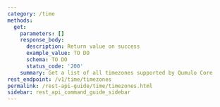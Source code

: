 ```yaml
---
category: /time
methods:
  get:
    parameters: []
    response_body:
      description: Return value on success
      example_value: TO DO
      schema: TO DO
      status_code: '200'
    summary: Get a list of all timezones supported by Qumulo Core
rest_endpoint: /v1/time/timezones
permalink: /rest-api-guide/time/timezones.html
sidebar: rest_api_command_guide_sidebar
---
```

